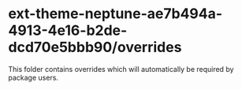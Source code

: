 # ext-theme-neptune-ae7b494a-4913-4e16-b2de-dcd70e5bbb90/overrides

This folder contains overrides which will automatically be required by package users.
